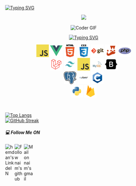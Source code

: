 
<a href="https://git.io/typing-svg"><img src="https://readme-typing-svg.herokuapp.com?font=Fira+Code&size=32&pause=1000&center=true&width=1200&height=80&lines=Assalamu+Alaikum+Everyone...;Myself%2C+Md.+Jannat-UL+Naim;Learner+%7C%7C+Designer+%7C%7C+Developer" alt="Typing SVG" /></a>
<br/>
<p align="center"> <img src="https://komarev.com/ghpvc/?username=Naim317&style=flat-square" />
</p>
<p align="center">
  <img src="https://media.giphy.com/media/SWoSkN6DxTszqIKEqv/giphy.gif" alt="Coder GIF" width="500" height="400">
</p>
<p align="center"> 
<a href="https://git.io/typing-svg"><img src="https://readme-typing-svg.herokuapp.com?font=Fira+Code&size=32&pause=1000&center=true&width=1200&height=80&lines=***+My+Skills+***;HTML+%7C%7C+CSS+%7C%7CJavaScript;Tailwind+%7C%7C+Bootstrap+%7C%7C+Jquery;VueJS+%7C%7C+NuxtJs;MySQL+%7C%7C+PostgreSQL;Figma+%7C%7C+Jira;PHP+%7C%7C+Laravel;Python+%7C%7C+Odoo;GitHub+%7C%7C+Git+%7C%7C+GitLab" alt="Typing SVG" /></a>
</p>
<div align="center">

<code><img height="40" src="https://raw.githubusercontent.com/github/explore/80688e429a7d4ef2fca1e82350fe8e3517d3494d/topics/javascript/javascript.png"></code>
<code><img height="40" src="https://raw.githubusercontent.com/github/explore/80688e429a7d4ef2fca1e82350fe8e3517d3494d/topics/vue/vue.png"></code>
<code><img height="40" src="https://raw.githubusercontent.com/github/explore/80688e429a7d4ef2fca1e82350fe8e3517d3494d/topics/html/html.png"></code>
<code><img height="40" src="https://raw.githubusercontent.com/github/explore/80688e429a7d4ef2fca1e82350fe8e3517d3494d/topics/css/css.png"></code>
<code><img height="40" src="https://raw.githubusercontent.com/github/explore/80688e429a7d4ef2fca1e82350fe8e3517d3494d/topics/git/git.png"></code>
<code><img height="40" src="https://raw.githubusercontent.com/vscode-icons/vscode-icons/master/icons/file_type_jest.svg?sanitize=true"></code>
<code><img height="40" src="https://raw.githubusercontent.com/github/explore/80688e429a7d4ef2fca1e82350fe8e3517d3494d/topics/php/php.png"></code>
<br />
<code><img height="40" src="https://raw.githubusercontent.com/github/explore/80688e429a7d4ef2fca1e82350fe8e3517d3494d/topics/laravel/laravel.png"></code>
<code><img height="40" src="https://raw.githubusercontent.com/github/explore/80688e429a7d4ef2fca1e82350fe8e3517d3494d/topics/tailwind/tailwind.png"></code>
<code><img height="40" src="https://raw.githubusercontent.com/github/explore/80688e429a7d4ef2fca1e82350fe8e3517d3494d/topics/javascript/javascript.png"></code>
<code><img height="40" src="https://raw.githubusercontent.com/github/explore/80688e429a7d4ef2fca1e82350fe8e3517d3494d/topics/mysql/mysql.png"></code>
<code><img src="https://raw.githubusercontent.com/devicons/devicon/master/icons/bootstrap/bootstrap-plain.svg" alt="bootstrap" width="40" height="40" /></code>
<br />
<code><img height="40" src="https://raw.githubusercontent.com/github/explore/80688e429a7d4ef2fca1e82350fe8e3517d3494d/topics/postgresql/postgresql.png"></code>
<code><img height="40" src="https://raw.githubusercontent.com/github/explore/80688e429a7d4ef2fca1e82350fe8e3517d3494d/topics/jquery/jquery.png"></code>
<code><img height="40" src="https://raw.githubusercontent.com/github/explore/80688e429a7d4ef2fca1e82350fe8e3517d3494d/topics/c/c.png"></code>
<br />
<code><img height="40" src="https://raw.githubusercontent.com/github/explore/80688e429a7d4ef2fca1e82350fe8e3517d3494d/topics/python/python.png"></code>
<code><img height="40" src="https://raw.githubusercontent.com/github/explore/80688e429a7d4ef2fca1e82350fe8e3517d3494d/topics/firebase/firebase.png"></code>
</div>
<br />


[![Top Langs](https://github-readme-stats.vercel.app/api/top-langs/?username=Naim317&layout=compact&langs_count=12&theme=cobalt)](https://github.com/Naim317/github-readme-stats)
<br />
[![GitHub Streak](https://github-readme-streak-stats.herokuapp.com/?user=Naim317&theme=chartreuse-dark)](https://git.io/streak-stats)






##### :computer: Follow Me ON

<div align="">

<a href="https://www.linkedin.com/in/md-jannat-ul-naim-a1b020166"><img align="left" alt="hemdan's LinkdeIN" width="30px" src="https://cdn-icons-png.flaticon.com/512/174/174857.png" draggable="false" /></a>
 
<a href="https://github.com/Naim317">
  <img align="left" alt="Follow naim's github" width="30px" src="https://cdn-icons-png.flaticon.com/512/733/733609.png" />
</a>
<a href="mailto:zpo.nayeem@gmail.com">
  <img align="left" alt="Mail on naim's gmail" width="30px" src="https://cdn-icons-png.flaticon.com/512/281/281769.png" draggable="false" />
</a>

</div>

